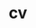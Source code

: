 ---
layout: cv
permalink: /cv/
title: cv
nav: true
nav_order: 5
cv_pdf: Shubhankar_Gahlot-11.pdf
description: This is a description of the page. You can modify it in 'pages/_cv.md'. You can also change or remove the top pdf download button.
toc:
  sidebar: left
---